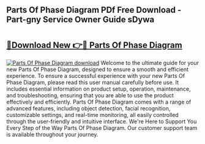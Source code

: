 ## Parts Of Phase Diagram PDf Free Download - Part-gny Service Owner Guide sDywa

# <h2><a href="http://dfqd0y.blite.top/?on=Parts+Of+Phase+Diagram">🔗Download New 👉🔴 Parts Of Phase Diagram</a></h2>

[![Parts Of Phase Diagram download](https://i.imgur.com/lujVjoI.png)](http://dfqd0y.blite.top/?on=Parts+Of+Phase+Diagram)
Welcome to the ultimate guide for your new Parts Of Phase Diagram, designed to ensure a smooth and efficient experience. To ensure a successful experience with your new Parts Of Phase Diagram, please read this user manual carefully before use. It includes essential information on product setup, operation, maintenance, and troubleshooting, ensuring that you are able to use the product effectively and efficiently. Parts Of Phase Diagram comes with a range of advanced features, including object detection, facial recognition, customizable settings, and real-time monitoring, all easily controlled through the user-friendly and intuitive interface. We're Here to Support You Every Step of the Way Parts Of Phase Diagram. Our customer support team is available throughout your journey.
